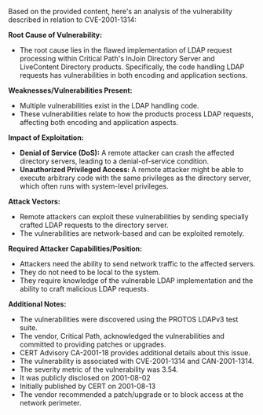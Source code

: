 Based on the provided content, here's an analysis of the vulnerability described in relation to CVE-2001-1314:

**Root Cause of Vulnerability:**
- The root cause lies in the flawed implementation of LDAP request processing within Critical Path's InJoin Directory Server and LiveContent Directory products. Specifically, the code handling LDAP requests has vulnerabilities in both encoding and application sections.

**Weaknesses/Vulnerabilities Present:**
- Multiple vulnerabilities exist in the LDAP handling code.
- These vulnerabilities relate to how the products process LDAP requests, affecting both encoding and application aspects.

**Impact of Exploitation:**
- **Denial of Service (DoS):** A remote attacker can crash the affected directory servers, leading to a denial-of-service condition.
- **Unauthorized Privileged Access:** A remote attacker might be able to execute arbitrary code with the same privileges as the directory server, which often runs with system-level privileges.

**Attack Vectors:**
- Remote attackers can exploit these vulnerabilities by sending specially crafted LDAP requests to the directory server.
- The vulnerabilities are network-based and can be exploited remotely.

**Required Attacker Capabilities/Position:**
- Attackers need the ability to send network traffic to the affected servers.
- They do not need to be local to the system.
- They require knowledge of the vulnerable LDAP implementation and the ability to craft malicious LDAP requests.

**Additional Notes:**
- The vulnerabilities were discovered using the PROTOS LDAPv3 test suite.
- The vendor, Critical Path, acknowledged the vulnerabilities and committed to providing patches or upgrades.
- CERT Advisory CA-2001-18 provides additional details about this issue.
- The vulnerability is associated with CVE-2001-1314 and CAN-2001-1314.
- The severity metric of the vulnerability was 3.54.
- It was publicly disclosed on 2001-08-02
- Initially published by CERT on 2001-08-13
- The vendor recommended a patch/upgrade or to block access at the network perimeter.